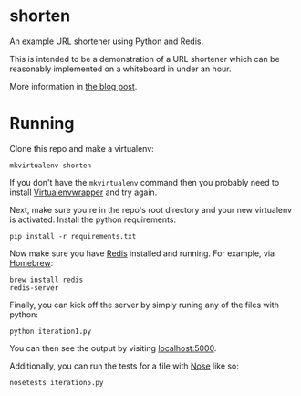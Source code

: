 shorten
=======

An example URL shortener using Python and Redis.

This is intended to be a demonstration of a URL shortener which can be reasonably implemented on a whiteboard in under an hour.

More information in [the blog post](http://www.doesnotcompute.biz/programming-interview-code-a-url-shortener-on-a-whiteboard-in-5-steps).

Running
=========
Clone this repo and make a virtualenv:


```
mkvirtualenv shorten
```

If you don't have the `mkvirtualenv` command then you probably need to install [Virtualenvwrapper](http://virtualenvwrapper.readthedocs.org/en/latest/command_ref.html) and try again.

Next, make sure you're in the repo's root directory and your new virtualenv is activated. Install the python requirements:

```
pip install -r requirements.txt
```

Now make sure you have [Redis](http://redis.io/) installed and running. For example, via [Homebrew](http://brew.sh/):

```
brew install redis
redis-server
```

Finally, you can kick off the server by simply runing any of the files with python:

```
python iteration1.py
```

You can then see the output by visiting [localhost:5000](http://localhost:5000).

Additionally, you can run the tests for a file with [Nose](https://nose.readthedocs.org/en/latest/) like so:

```
nosetests iteration5.py
```
